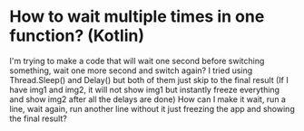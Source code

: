 
# How to wait multiple times in one function? (Kotlin)

I'm trying to make a code that will wait one second before switching something, wait one more second and switch again?
I tried using Thread.Sleep() and Delay() but both of them just skip to the final result
(If I have img1 and img2, it will not show img1 but instantly freeze everything and show img2 after all the delays are done)
How can I make it wait, run a line, wait again, run another line without it just freezing the app and showing the final result?

        